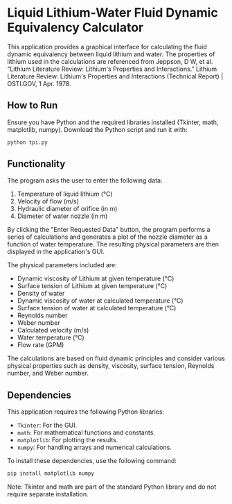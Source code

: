 # Liquid Lithium-Water Fluid Dynamic Equivalency Calculator

This application provides a graphical interface for calculating the fluid dynamic equivalency between liquid lithium and water. The properties of lithium used in the calculations are referenced from Jeppson, D W, et al. “Lithium Literature Review: Lithium's Properties and Interactions.” Lithium Literature Review: Lithium's Properties and Interactions (Technical Report) | OSTI.GOV, 1 Apr. 1978.



## How to Run
Ensure you have Python and the required libraries installed (Tkinter, math, matplotlib, numpy). Download the Python script and run it with:
```sh
python tpi.py
```

## Functionality

The program asks the user to enter the following data:

1. Temperature of liquid lithium (°C)
2. Velocity of flow (m/s)
3. Hydraulic diameter of orifice (in m)
4. Diameter of water nozzle (in m)

By clicking the "Enter Requested Data" button, the program performs a series of calculations and generates a plot of the nozzle diameter as a function of water temperature. The resulting physical parameters are then displayed in the application's GUI.

The physical parameters included are:

- Dynamic viscosity of Lithium at given temperature (°C)
- Surface tension of Lithium at given temperature (°C)
- Density of water
- Dynamic viscosity of water at calculated temperature (°C)
- Surface tension of water at calculated temperature (°C)
- Reynolds number
- Weber number
- Calculated velocity (m/s)
- Water temperature (°C)
- Flow rate (GPM)

The calculations are based on fluid dynamic principles and consider various physical properties such as density, viscosity, surface tension, Reynolds number, and Weber number.

## Dependencies

This application requires the following Python libraries:

- `Tkinter`: For the GUI.
- `math`: For mathematical functions and constants.
- `matplotlib`: For plotting the results.
- `numpy`: For handling arrays and numerical calculations.

To install these dependencies, use the following command:

```sh
pip install matplotlib numpy
```
Note: Tkinter and math are part of the standard Python library and do not require separate installation.


